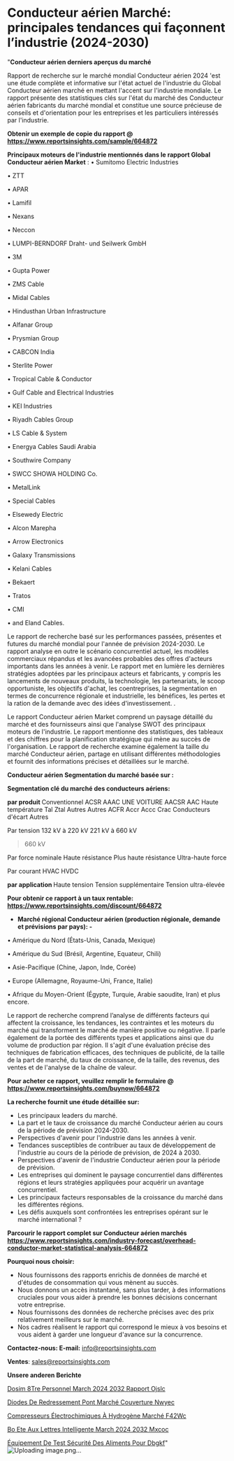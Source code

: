 # Conducteur aérien Marché: principales tendances qui façonnent l’industrie (2024-2030)

"<strong>Conducteur aérien derniers aperçus du marché</strong>

Rapport de recherche sur le marché mondial Conducteur aérien 2024 'est une étude complète et informative sur l'état actuel de l'industrie du Global Conducteur aérien marché en mettant l'accent sur l'industrie mondiale. Le rapport présente des statistiques clés sur l'état du marché des Conducteur aérien fabricants du marché mondial et constitue une source précieuse de conseils et d'orientation pour les entreprises et les particuliers intéressés par l'industrie.

<strong>Obtenir un exemple de copie du rapport @ <a href=https://www.reportsinsights.com/sample/664872>https://www.reportsinsights.com/sample/664872</a></strong>

<strong>Principaux moteurs de l'industrie mentionnés dans le rapport Global Conducteur aérien Market</strong> :
• Sumitomo Electric Industries

• ZTT

• APAR

• Lamifil

• Nexans

• Neccon

• LUMPI-BERNDORF Draht- und Seilwerk GmbH

• 3M

• Gupta Power

• ZMS Cable

• Midal Cables

• Hindusthan Urban Infrastructure

• Alfanar Group

• Prysmian Group

• CABCON India

• Sterlite Power

• Tropical Cable & Conductor

• Gulf Cable and Electrical Industries

• KEI Industries

• Riyadh Cables Group

• LS Cable & System

• Energya Cables Saudi Arabia

• Southwire Company

• SWCC SHOWA HOLDING Co.

• MetalLink

• Special Cables

• Elsewedy Electric

• Alcon Marepha

• Arrow Electronics

• Galaxy Transmissions

• Kelani Cables

• Bekaert

• Tratos

• CMI

• and Eland Cables.

Le rapport de recherche basé sur les performances passées, présentes et futures du marché mondial pour l'année de prévision 2024-2030. Le rapport analyse en outre le scénario concurrentiel actuel, les modèles commerciaux répandus et les avancées probables des offres d'acteurs importants dans les années à venir. Le rapport met en lumière les dernières stratégies adoptées par les principaux acteurs et fabricants, y compris les lancements de nouveaux produits, la technologie, les partenariats, le scoop opportuniste, les objectifs d'achat, les coentreprises, la segmentation en termes de concurrence régionale et industrielle, les bénéfices, les pertes et la ration de la demande avec des idées d'investissement. .

Le rapport Conducteur aérien Market comprend un paysage détaillé du marché et des fournisseurs ainsi que l'analyse SWOT des principaux moteurs de l'industrie. Le rapport mentionne des statistiques, des tableaux et des chiffres pour la planification stratégique qui mène au succès de l'organisation. Le rapport de recherche examine également la taille du marché Conducteur aérien, partage en utilisant différentes méthodologies et fournit des informations précises et détaillées sur le marché.

<strong>Conducteur aérien Segmentation du marché basée sur :</strong>

<strong> Segmentation clé du marché des conducteurs aériens: </strong>

<strong> par produit </strong>
Conventionnel
ACSR
AAAC
UNE VOITURE
AACSR
AAC
Haute température
Tal
Ztal
Autres
Autres
ACFR
Accr
Accc
Crac
Conducteurs d'écart
Autres

Par tension
132 kV à 220 kV
221 kV à 660 kV
> 660 kV

Par force nominale
Haute résistance
Plus haute résistance
Ultra-haute force

Par courant
HVAC
HVDC

<strong> par application </strong>
Haute tension
Tension supplémentaire
Tension ultra-élevée

<strong>Pour obtenir ce rapport à un taux rentable: <a href=https://www.reportsinsights.com/discount/664872>https://www.reportsinsights.com/discount/664872</a></strong>
<ul>
  <li><strong>Marché régional Conducteur aérien (production régionale, demande et prévisions par pays): -</strong></li>
</ul>
• Amérique du Nord (États-Unis, Canada, Mexique)

• Amérique du Sud (Brésil, Argentine, Equateur, Chili)

• Asie-Pacifique (Chine, Japon, Inde, Corée)

• Europe (Allemagne, Royaume-Uni, France, Italie)

• Afrique du Moyen-Orient (Égypte, Turquie, Arabie saoudite, Iran) et plus encore.

Le rapport de recherche comprend l’analyse de différents facteurs qui affectent la croissance, les tendances, les contraintes et les moteurs du marché qui transforment le marché de manière positive ou négative. Il parle également de la portée des différents types et applications ainsi que du volume de production par région. Il s'agit d'une évaluation précise des techniques de fabrication efficaces, des techniques de publicité, de la taille de la part de marché, du taux de croissance, de la taille, des revenus, des ventes et de l'analyse de la chaîne de valeur.

<strong>Pour acheter ce rapport, veuillez remplir le formulaire @   <a href=https://www.reportsinsights.com/buynow/664872>https://www.reportsinsights.com/buynow/664872</a></strong>

<strong>La recherche fournit une étude détaillée sur:</strong>
<ul>
  <li>Les principaux leaders du marché.</li>
  <li>La part et le taux de croissance du marché Conducteur aérien au cours de la période de prévision 2024-2030.</li>
  <li>Perspectives d'avenir pour l'industrie dans les années à venir.</li>
  <li>Tendances susceptibles de contribuer au taux de développement de l'industrie au cours de la période de prévision, de 2024 à 2030.</li>
  <li>Perspectives d'avenir de l'industrie Conducteur aérien pour la période de prévision.</li>
  <li>Les entreprises qui dominent le paysage concurrentiel dans différentes régions et leurs stratégies appliquées pour acquérir un avantage concurrentiel.</li>
  <li>Les principaux facteurs responsables de la croissance du marché dans les différentes régions.</li>
  <li>Les défis auxquels sont confrontées les entreprises opérant sur le marché international ?</li>
</ul>

<strong>Parcourir le rapport complet sur Conducteur aérien marchés <a href=https://www.reportsinsights.com/industry-forecast/overhead-conductor-market-statistical-analysis-664872>https://www.reportsinsights.com/industry-forecast/overhead-conductor-market-statistical-analysis-664872</a></strong>

<strong>Pourquoi nous choisir:</strong>
<ul>
  <li>Nous fournissons des rapports enrichis de données de marché et d'études de consommation qui vous mènent au succès.</li>
  <li>Nous donnons un accès instantané, sans plus tarder, à des informations cruciales pour vous aider à prendre les bonnes décisions concernant votre entreprise.</li>
  <li>Nous fournissons des données de recherche précises avec des prix relativement meilleurs sur le marché.</li>
  <li>Nos cadres réalisent le rapport qui correspond le mieux à vos besoins et vous aident à garder une longueur d'avance sur la concurrence.</li>
</ul>
<strong>Contactez-nous:
</strong><strong>E-mail:</strong> <a href=mailto:info@reportsinsights.com>info@reportsinsights.com</a>

<strong>Ventes</strong>: <a href=mailto:sales@reportsinsights.com>sales@reportsinsights.com</a>

<strong>Unsere anderen Berichte</strong>

<a href=https://www.linkedin.com/pulse/dosim%C3%A8tre-personnel-march%C3%A9-2024-2032-rapport-ojslc/>Dosim 8Tre Personnel March 2024 2032 Rapport Ojslc</a>

<a href=https://www.linkedin.com/pulse/diodes-de-redressement-pont-marché-couverture-nwyec/>Diodes De Redressement Pont Marché Couverture Nwyec</a>

<a href=https://www.linkedin.com/pulse/compresseurs-électrochimiques-à-hydrogène-marché-f42wc/>Compresseurs Électrochimiques À Hydrogène Marché F42Wc</a>

<a href=https://www.linkedin.com/pulse/bo%C3%AEte-aux-lettres-intelligente-march%C3%A9-2024-2032-mxcoc/>Bo Ete Aux Lettres Intelligente March 2024 2032 Mxcoc</a>

<a href=https://www.linkedin.com/pulse/équipement-de-test-sécurité-des-aliments-pour-dbgkf/>Équipement De Test Sécurité Des Aliments Pour Dbgkf</a>"
![Uploading image.png…]()
